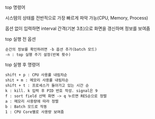 top 명령어

시스템의 상태를 전반적으로 가장 빠르게 파악 가능(CPU, Memory, Process)

옵션 없이 입력하면 interval 간격(기본 3초)으로 화면을 갱신하며 정보를 보여줌

top 실행 전 옵션

    순간의 정보를 확인하려면 -b 옵션 추가(batch 모드)
    -n : top 실행 주기 설정(반복 횟수)

top 실행 후 명령어

    shift + p : CPU 사용률 내림차순
    shit + m : 메모리 사용률 내림차순
    shift + t : 프로세스가 돌아가고 있는 시간 순
    k : kill. k 입력 후 PID 번호 작성. signal은 9
    f : sort field 선택 화면 -> q 누르면 RES순으로 정렬
    a : 메모리 사용량에 따라 정렬
    b : Batch 모드로 작동
    1 : CPU Core별로 사용량 보여줌
